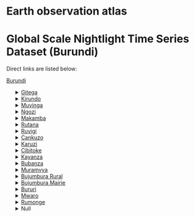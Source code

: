 # Earth observation atlas
 # Global Scale Nightlight Time Series Dataset (Burundi)
Direct links are listed below:

<a href="https://eoatlas-nightlight.s3.amazonaws.com/eoatlas-monthly-nightlight-00035.csv">Burundi</a>
<ul>
<details>
<summary><a href="https://eoatlas-nightlight.s3.amazonaws.com/eoatlas-monthly-nightlight-00759.csv">Gitega</a></summary>
<ul>
<ol>
<li><a href="https://eoatlas-nightlight.s3.amazonaws.com/eoatlas-monthly-nightlight-18206.csv">Ryansoro</a></li><li><a href="https://eoatlas-nightlight.s3.amazonaws.com/eoatlas-monthly-nightlight-18245.csv">Bugendana</a></li><li><a href="https://eoatlas-nightlight.s3.amazonaws.com/eoatlas-monthly-nightlight-18251.csv">Buraza</a></li><li><a href="https://eoatlas-nightlight.s3.amazonaws.com/eoatlas-monthly-nightlight-18252.csv">Nyanrusang</a></li><li><a href="https://eoatlas-nightlight.s3.amazonaws.com/eoatlas-monthly-nightlight-18253.csv">Gishubi</a></li><li><a href="https://eoatlas-nightlight.s3.amazonaws.com/eoatlas-monthly-nightlight-18255.csv">Giheta</a></li><li><a href="https://eoatlas-nightlight.s3.amazonaws.com/eoatlas-monthly-nightlight-18256.csv">Itaba</a></li><li><a href="https://eoatlas-nightlight.s3.amazonaws.com/eoatlas-monthly-nightlight-18257.csv">Bukirasazi</a></li><li><a href="https://eoatlas-nightlight.s3.amazonaws.com/eoatlas-monthly-nightlight-18258.csv">Gitega</a></li><li><a href="https://eoatlas-nightlight.s3.amazonaws.com/eoatlas-monthly-nightlight-18259.csv">Makebuko</a></li><li><a href="https://eoatlas-nightlight.s3.amazonaws.com/eoatlas-monthly-nightlight-18270.csv">Mutaho</a></li></ul>
</ol>
</details>
<details>
<summary><a href="https://eoatlas-nightlight.s3.amazonaws.com/eoatlas-monthly-nightlight-00760.csv">Kirundo</a></summary>
<ul>
<ol>
<li><a href="https://eoatlas-nightlight.s3.amazonaws.com/eoatlas-monthly-nightlight-18277.csv">Vumbi</a></li><li><a href="https://eoatlas-nightlight.s3.amazonaws.com/eoatlas-monthly-nightlight-18279.csv">Kirundo</a></li><li><a href="https://eoatlas-nightlight.s3.amazonaws.com/eoatlas-monthly-nightlight-18286.csv">Gitobe</a></li><li><a href="https://eoatlas-nightlight.s3.amazonaws.com/eoatlas-monthly-nightlight-18287.csv">Bwambarang</a></li><li><a href="https://eoatlas-nightlight.s3.amazonaws.com/eoatlas-monthly-nightlight-18288.csv">Ntega</a></li><li><a href="https://eoatlas-nightlight.s3.amazonaws.com/eoatlas-monthly-nightlight-18314.csv">Busoni</a></li><li><a href="https://eoatlas-nightlight.s3.amazonaws.com/eoatlas-monthly-nightlight-18315.csv">Bugabira</a></li></ul>
</ol>
</details>
<details>
<summary><a href="https://eoatlas-nightlight.s3.amazonaws.com/eoatlas-monthly-nightlight-00761.csv">Muyinga</a></summary>
<ul>
<ol>
<li><a href="https://eoatlas-nightlight.s3.amazonaws.com/eoatlas-monthly-nightlight-18283.csv">Mwakiro</a></li><li><a href="https://eoatlas-nightlight.s3.amazonaws.com/eoatlas-monthly-nightlight-18284.csv">Gasorwe</a></li><li><a href="https://eoatlas-nightlight.s3.amazonaws.com/eoatlas-monthly-nightlight-18285.csv">Gashoho</a></li><li><a href="https://eoatlas-nightlight.s3.amazonaws.com/eoatlas-monthly-nightlight-18310.csv">Buhinyuza</a></li><li><a href="https://eoatlas-nightlight.s3.amazonaws.com/eoatlas-monthly-nightlight-18311.csv">Muyinga</a></li><li><a href="https://eoatlas-nightlight.s3.amazonaws.com/eoatlas-monthly-nightlight-18312.csv">Butihinda</a></li><li><a href="https://eoatlas-nightlight.s3.amazonaws.com/eoatlas-monthly-nightlight-18313.csv">Giteranyi</a></li></ul>
</ol>
</details>
<details>
<summary><a href="https://eoatlas-nightlight.s3.amazonaws.com/eoatlas-monthly-nightlight-00762.csv">Ngozi</a></summary>
<ul>
<ol>
<li><a href="https://eoatlas-nightlight.s3.amazonaws.com/eoatlas-monthly-nightlight-18269.csv">Gashikanwa</a></li><li><a href="https://eoatlas-nightlight.s3.amazonaws.com/eoatlas-monthly-nightlight-18272.csv">Ngozi</a></li><li><a href="https://eoatlas-nightlight.s3.amazonaws.com/eoatlas-monthly-nightlight-18275.csv">Ruhororo</a></li><li><a href="https://eoatlas-nightlight.s3.amazonaws.com/eoatlas-monthly-nightlight-18276.csv">Tangara</a></li><li><a href="https://eoatlas-nightlight.s3.amazonaws.com/eoatlas-monthly-nightlight-18278.csv">Kiremba</a></li><li><a href="https://eoatlas-nightlight.s3.amazonaws.com/eoatlas-monthly-nightlight-18289.csv">Marangara</a></li><li><a href="https://eoatlas-nightlight.s3.amazonaws.com/eoatlas-monthly-nightlight-18290.csv">Nyamurenza</a></li><li><a href="https://eoatlas-nightlight.s3.amazonaws.com/eoatlas-monthly-nightlight-18291.csv">Mwumba</a></li><li><a href="https://eoatlas-nightlight.s3.amazonaws.com/eoatlas-monthly-nightlight-18292.csv">Busiga</a></li></ul>
</ol>
</details>
<details>
<summary><a href="https://eoatlas-nightlight.s3.amazonaws.com/eoatlas-monthly-nightlight-00763.csv">Makamba</a></summary>
<ul>
<ol>
<li><a href="https://eoatlas-nightlight.s3.amazonaws.com/eoatlas-monthly-nightlight-18219.csv">Vugizo</a></li><li><a href="https://eoatlas-nightlight.s3.amazonaws.com/eoatlas-monthly-nightlight-18249.csv">Makamba</a></li><li><a href="https://eoatlas-nightlight.s3.amazonaws.com/eoatlas-monthly-nightlight-18301.csv">Nyanza-Lac</a></li><li><a href="https://eoatlas-nightlight.s3.amazonaws.com/eoatlas-monthly-nightlight-18302.csv">Mabanda</a></li><li><a href="https://eoatlas-nightlight.s3.amazonaws.com/eoatlas-monthly-nightlight-18316.csv">Kayogoro</a></li><li><a href="https://eoatlas-nightlight.s3.amazonaws.com/eoatlas-monthly-nightlight-18324.csv">Kibago</a></li></ul>
</ol>
</details>
<details>
<summary><a href="https://eoatlas-nightlight.s3.amazonaws.com/eoatlas-monthly-nightlight-00764.csv">Rutana</a></summary>
<ul>
<ol>
</ul>
</ol>
</details>
<details>
<summary><a href="https://eoatlas-nightlight.s3.amazonaws.com/eoatlas-monthly-nightlight-00765.csv">Ruyigi</a></summary>
<ul>
<ol>
</ul>
</ol>
</details>
<details>
<summary><a href="https://eoatlas-nightlight.s3.amazonaws.com/eoatlas-monthly-nightlight-00766.csv">Cankuzo</a></summary>
<ul>
<ol>
</ul>
</ol>
</details>
<details>
<summary><a href="https://eoatlas-nightlight.s3.amazonaws.com/eoatlas-monthly-nightlight-00767.csv">Karuzi</a></summary>
<ul>
<ol>
<li><a href="https://eoatlas-nightlight.s3.amazonaws.com/eoatlas-monthly-nightlight-18264.csv">Shombo</a></li><li><a href="https://eoatlas-nightlight.s3.amazonaws.com/eoatlas-monthly-nightlight-18266.csv">Nyabikere</a></li><li><a href="https://eoatlas-nightlight.s3.amazonaws.com/eoatlas-monthly-nightlight-18268.csv">Gitaramuka</a></li><li><a href="https://eoatlas-nightlight.s3.amazonaws.com/eoatlas-monthly-nightlight-18273.csv">Bugenyuzi</a></li><li><a href="https://eoatlas-nightlight.s3.amazonaws.com/eoatlas-monthly-nightlight-18274.csv">Gihogazi</a></li><li><a href="https://eoatlas-nightlight.s3.amazonaws.com/eoatlas-monthly-nightlight-18281.csv">Mutumba</a></li><li><a href="https://eoatlas-nightlight.s3.amazonaws.com/eoatlas-monthly-nightlight-18282.csv">Buhiga</a></li></ul>
</ol>
</details>
<details>
<summary><a href="https://eoatlas-nightlight.s3.amazonaws.com/eoatlas-monthly-nightlight-00768.csv">Cibitoke</a></summary>
<ul>
<ol>
<li><a href="https://eoatlas-nightlight.s3.amazonaws.com/eoatlas-monthly-nightlight-18230.csv">Murwi</a></li><li><a href="https://eoatlas-nightlight.s3.amazonaws.com/eoatlas-monthly-nightlight-18294.csv">Bukinanyan</a></li><li><a href="https://eoatlas-nightlight.s3.amazonaws.com/eoatlas-monthly-nightlight-18295.csv">Mabayi</a></li><li><a href="https://eoatlas-nightlight.s3.amazonaws.com/eoatlas-monthly-nightlight-18296.csv">Mugina</a></li><li><a href="https://eoatlas-nightlight.s3.amazonaws.com/eoatlas-monthly-nightlight-18297.csv">Rugombo</a></li><li><a href="https://eoatlas-nightlight.s3.amazonaws.com/eoatlas-monthly-nightlight-18298.csv">Buganda</a></li></ul>
</ol>
</details>
<details>
<summary><a href="https://eoatlas-nightlight.s3.amazonaws.com/eoatlas-monthly-nightlight-00769.csv">Kayanza</a></summary>
<ul>
<ol>
<li><a href="https://eoatlas-nightlight.s3.amazonaws.com/eoatlas-monthly-nightlight-18232.csv">Rango</a></li><li><a href="https://eoatlas-nightlight.s3.amazonaws.com/eoatlas-monthly-nightlight-18241.csv">Gahombo</a></li><li><a href="https://eoatlas-nightlight.s3.amazonaws.com/eoatlas-monthly-nightlight-18242.csv">Gatara</a></li><li><a href="https://eoatlas-nightlight.s3.amazonaws.com/eoatlas-monthly-nightlight-18243.csv">Butaganzwa</a></li><li><a href="https://eoatlas-nightlight.s3.amazonaws.com/eoatlas-monthly-nightlight-18244.csv">Kayanza</a></li><li><a href="https://eoatlas-nightlight.s3.amazonaws.com/eoatlas-monthly-nightlight-18271.csv">Muhanga</a></li><li><a href="https://eoatlas-nightlight.s3.amazonaws.com/eoatlas-monthly-nightlight-18293.csv">Kabarore</a></li><li><a href="https://eoatlas-nightlight.s3.amazonaws.com/eoatlas-monthly-nightlight-18318.csv">Matongo</a></li><li><a href="https://eoatlas-nightlight.s3.amazonaws.com/eoatlas-monthly-nightlight-18319.csv">Muruta</a></li></ul>
</ol>
</details>
<details>
<summary><a href="https://eoatlas-nightlight.s3.amazonaws.com/eoatlas-monthly-nightlight-00770.csv">Bubanza</a></summary>
<ul>
<ol>
<li><a href="https://eoatlas-nightlight.s3.amazonaws.com/eoatlas-monthly-nightlight-18229.csv">Mpanda</a></li><li><a href="https://eoatlas-nightlight.s3.amazonaws.com/eoatlas-monthly-nightlight-18231.csv">Bubanza</a></li><li><a href="https://eoatlas-nightlight.s3.amazonaws.com/eoatlas-monthly-nightlight-18236.csv">Rugazi</a></li><li><a href="https://eoatlas-nightlight.s3.amazonaws.com/eoatlas-monthly-nightlight-18299.csv">Gihanga</a></li><li><a href="https://eoatlas-nightlight.s3.amazonaws.com/eoatlas-monthly-nightlight-18320.csv">Musigati</a></li></ul>
</ol>
</details>
<details>
<summary><a href="https://eoatlas-nightlight.s3.amazonaws.com/eoatlas-monthly-nightlight-00771.csv">Muramvya</a></summary>
<ul>
<ol>
<li><a href="https://eoatlas-nightlight.s3.amazonaws.com/eoatlas-monthly-nightlight-18233.csv">Bukeye</a></li><li><a href="https://eoatlas-nightlight.s3.amazonaws.com/eoatlas-monthly-nightlight-18234.csv">Muramvya</a></li><li><a href="https://eoatlas-nightlight.s3.amazonaws.com/eoatlas-monthly-nightlight-18238.csv">Rutegama</a></li><li><a href="https://eoatlas-nightlight.s3.amazonaws.com/eoatlas-monthly-nightlight-18239.csv">Kiganda</a></li><li><a href="https://eoatlas-nightlight.s3.amazonaws.com/eoatlas-monthly-nightlight-18240.csv">Mbuye</a></li></ul>
</ol>
</details>
<details>
<summary><a href="https://eoatlas-nightlight.s3.amazonaws.com/eoatlas-monthly-nightlight-00772.csv">Bujumbura Rural</a></summary>
<ul>
<ol>
<li><a href="https://eoatlas-nightlight.s3.amazonaws.com/eoatlas-monthly-nightlight-18212.csv">Kanyosha1</a></li><li><a href="https://eoatlas-nightlight.s3.amazonaws.com/eoatlas-monthly-nightlight-18213.csv">Kabezi</a></li><li><a href="https://eoatlas-nightlight.s3.amazonaws.com/eoatlas-monthly-nightlight-18215.csv">Mukike</a></li><li><a href="https://eoatlas-nightlight.s3.amazonaws.com/eoatlas-monthly-nightlight-18216.csv">Mutambu</a></li><li><a href="https://eoatlas-nightlight.s3.amazonaws.com/eoatlas-monthly-nightlight-18217.csv">Nyabiraba</a></li><li><a href="https://eoatlas-nightlight.s3.amazonaws.com/eoatlas-monthly-nightlight-18224.csv">Mugongoman</a></li><li><a href="https://eoatlas-nightlight.s3.amazonaws.com/eoatlas-monthly-nightlight-18235.csv">Isale</a></li><li><a href="https://eoatlas-nightlight.s3.amazonaws.com/eoatlas-monthly-nightlight-18237.csv">Mubimbi</a></li><li><a href="https://eoatlas-nightlight.s3.amazonaws.com/eoatlas-monthly-nightlight-18300.csv">Mutimbuzi</a></li></ul>
</ol>
</details>
<details>
<summary><a href="https://eoatlas-nightlight.s3.amazonaws.com/eoatlas-monthly-nightlight-00773.csv">Bujumbura Mairie</a></summary>
<ul>
<ol>
<li><a href="https://eoatlas-nightlight.s3.amazonaws.com/eoatlas-monthly-nightlight-18321.csv">Muha</a></li><li><a href="https://eoatlas-nightlight.s3.amazonaws.com/eoatlas-monthly-nightlight-18322.csv">Mukaza</a></li><li><a href="https://eoatlas-nightlight.s3.amazonaws.com/eoatlas-monthly-nightlight-18323.csv">Ntahangwa</a></li></ul>
</ol>
</details>
<details>
<summary><a href="https://eoatlas-nightlight.s3.amazonaws.com/eoatlas-monthly-nightlight-00774.csv">Bururi</a></summary>
<ul>
<ol>
<li><a href="https://eoatlas-nightlight.s3.amazonaws.com/eoatlas-monthly-nightlight-18218.csv">Bururi</a></li><li><a href="https://eoatlas-nightlight.s3.amazonaws.com/eoatlas-monthly-nightlight-18220.csv">Vyanda</a></li><li><a href="https://eoatlas-nightlight.s3.amazonaws.com/eoatlas-monthly-nightlight-18222.csv">Mugamba</a></li><li><a href="https://eoatlas-nightlight.s3.amazonaws.com/eoatlas-monthly-nightlight-18223.csv">Songa</a></li><li><a href="https://eoatlas-nightlight.s3.amazonaws.com/eoatlas-monthly-nightlight-18227.csv">Matana</a></li><li><a href="https://eoatlas-nightlight.s3.amazonaws.com/eoatlas-monthly-nightlight-18250.csv">Rutovu</a></li></ul>
</ol>
</details>
<details>
<summary><a href="https://eoatlas-nightlight.s3.amazonaws.com/eoatlas-monthly-nightlight-00775.csv">Mwaro</a></summary>
<ul>
<ol>
<li><a href="https://eoatlas-nightlight.s3.amazonaws.com/eoatlas-monthly-nightlight-18207.csv">Ndava</a></li><li><a href="https://eoatlas-nightlight.s3.amazonaws.com/eoatlas-monthly-nightlight-18221.csv">Rusaka</a></li><li><a href="https://eoatlas-nightlight.s3.amazonaws.com/eoatlas-monthly-nightlight-18225.csv">Gisozi</a></li><li><a href="https://eoatlas-nightlight.s3.amazonaws.com/eoatlas-monthly-nightlight-18226.csv">Bisoro</a></li><li><a href="https://eoatlas-nightlight.s3.amazonaws.com/eoatlas-monthly-nightlight-18228.csv">Kayokwe</a></li><li><a href="https://eoatlas-nightlight.s3.amazonaws.com/eoatlas-monthly-nightlight-18254.csv">Nyabihanga</a></li></ul>
</ol>
</details>
<details>
<summary><a href="https://eoatlas-nightlight.s3.amazonaws.com/eoatlas-monthly-nightlight-00776.csv">Rumonge</a></summary>
<ul>
<ol>
<li><a href="https://eoatlas-nightlight.s3.amazonaws.com/eoatlas-monthly-nightlight-18208.csv">Buyengero</a></li><li><a href="https://eoatlas-nightlight.s3.amazonaws.com/eoatlas-monthly-nightlight-18209.csv">Bugarama</a></li><li><a href="https://eoatlas-nightlight.s3.amazonaws.com/eoatlas-monthly-nightlight-18210.csv">Rumonge</a></li><li><a href="https://eoatlas-nightlight.s3.amazonaws.com/eoatlas-monthly-nightlight-18211.csv">Burambi</a></li><li><a href="https://eoatlas-nightlight.s3.amazonaws.com/eoatlas-monthly-nightlight-18214.csv">Muhuta</a></li></ul>
</ol>
</details>
<details>
<summary>Null</summary>
<ul>
<ol>
<li><a href="https://eoatlas-nightlight.s3.amazonaws.com/eoatlas-monthly-nightlight-18246.csv">Musongati</a></li><li><a href="https://eoatlas-nightlight.s3.amazonaws.com/eoatlas-monthly-nightlight-18247.csv">Rutana</a></li><li><a href="https://eoatlas-nightlight.s3.amazonaws.com/eoatlas-monthly-nightlight-18248.csv">Gitanga</a></li><li><a href="https://eoatlas-nightlight.s3.amazonaws.com/eoatlas-monthly-nightlight-18260.csv">Butaganzwa</a></li><li><a href="https://eoatlas-nightlight.s3.amazonaws.com/eoatlas-monthly-nightlight-18261.csv">Mpinga-Kay</a></li><li><a href="https://eoatlas-nightlight.s3.amazonaws.com/eoatlas-monthly-nightlight-18262.csv">Nyabitsind</a></li><li><a href="https://eoatlas-nightlight.s3.amazonaws.com/eoatlas-monthly-nightlight-18263.csv">Ruyigi</a></li><li><a href="https://eoatlas-nightlight.s3.amazonaws.com/eoatlas-monthly-nightlight-18265.csv">Butezi</a></li><li><a href="https://eoatlas-nightlight.s3.amazonaws.com/eoatlas-monthly-nightlight-18267.csv">Bweru</a></li><li><a href="https://eoatlas-nightlight.s3.amazonaws.com/eoatlas-monthly-nightlight-18280.csv">Cankuzo</a></li><li><a href="https://eoatlas-nightlight.s3.amazonaws.com/eoatlas-monthly-nightlight-18303.csv">Giharo</a></li><li><a href="https://eoatlas-nightlight.s3.amazonaws.com/eoatlas-monthly-nightlight-18304.csv">Kinyinya</a></li><li><a href="https://eoatlas-nightlight.s3.amazonaws.com/eoatlas-monthly-nightlight-18305.csv">Gisuru</a></li><li><a href="https://eoatlas-nightlight.s3.amazonaws.com/eoatlas-monthly-nightlight-18306.csv">Cendajuru</a></li><li><a href="https://eoatlas-nightlight.s3.amazonaws.com/eoatlas-monthly-nightlight-18307.csv">Gisagara</a></li><li><a href="https://eoatlas-nightlight.s3.amazonaws.com/eoatlas-monthly-nightlight-18308.csv">Mishiha</a></li><li><a href="https://eoatlas-nightlight.s3.amazonaws.com/eoatlas-monthly-nightlight-18309.csv">Kigamba</a></li><li><a href="https://eoatlas-nightlight.s3.amazonaws.com/eoatlas-monthly-nightlight-18317.csv">Bukemba</a></li></ul>
</ol>
</details>
